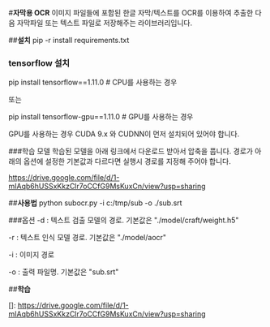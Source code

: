 #**자막용 OCR**
이미지 파일들에 포함된 한글 자막/텍스트를 OCR를 이용하여 추출한 다음 자막파일 또는 텍스트 파일로
저장해주는 라이브러리입니다.

##**설치**
pip -r install requirements.txt

### tensorflow 설치

pip install tensorflow==1.11.0    # CPU를 사용하는 경우

또는 

pip install tensorflow-gpu==1.11.0   # GPU를 사용하는 경우

GPU를 사용하는 경우 CUDA 9.x 와 CUDNN이 먼저 설치되어 있어야 합니다. 

###학습 모델
학습된 모델을 아래 링크에서 다운로드 받아서 압축을 풉니다.
경로가 아래의 옵션에 설정한 기본값과 다르다면 실행시 경로를 지정해 주어야 합니다.

https://drive.google.com/file/d/1-mIAqb6hUSSxKkzClr7oCCfG9MsKuxCn/view?usp=sharing

##**사용법**
python subocr.py -i c:/tmp/sub -o ./sub.srt

###옵션
  -d : 텍스트 검출 모델의 경로. 기본값은 "./model/craft/weight.h5"
  
  -r : 텍스트 인식 모델 경로. 기본값은 "./model/aocr"
  
  -i : 이미지 경로
  
  -o : 출력 파일명. 기본값은 "sub.srt" 
  
##**학습**

[]: https://drive.google.com/file/d/1-mIAqb6hUSSxKkzClr7oCCfG9MsKuxCn/view?usp=sharing